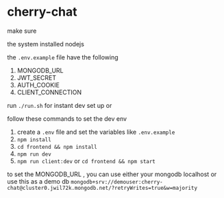 # cherry-chat
make sure 

the system installed nodejs

the ```.env.example``` file have the following 

1. MONGODB_URL
2. JWT_SECRET 
3. AUTH_COOKIE 
4. CLIENT_CONNECTION 

run ```./run.sh``` for instant dev set up or

follow these commands to set the dev env

1. create a ```.env``` file and set the variables like ```.env.example```
2. ```npm install```
3. ```cd frontend && npm install```
4. ```npm run dev```
5. ```npm run client:dev```  or ```cd frontend && npm start```

to set the MONGODB_URL , you can use either your mongodb localhost or use this as a demo db ```mongodb+srv://demouser:cherry-chat@cluster0.jwil72k.mongodb.net/?retryWrites=true&w=majority```
